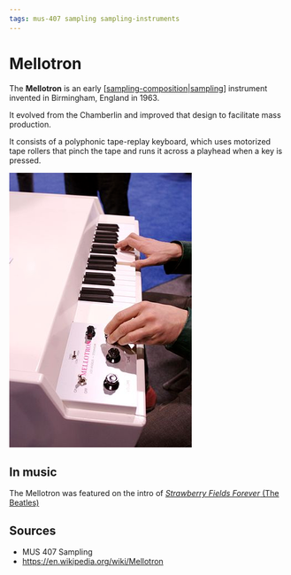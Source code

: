 ```yaml
---
tags: mus-407 sampling sampling-instruments
---
```


# Mellotron

The **Mellotron** is an early [[sampling-composition|sampling]] instrument invented in Birmingham, England in 1963.

It evolved from the Chamberlin and improved that design to facilitate mass production.

It consists of a polyphonic tape-replay keyboard, which uses motorized tape rollers that pinch the tape and runs it across a playhead when a key is pressed.

![Mellotron](../public/attachments/mellotron.png)

## In music

The Mellotron was featured on the intro of [_Strawberry Fields Forever_ (The Beatles)](https://open.spotify.com/track/3Am0IbOxmvlSXro7N5iSfZ?si=b8928693a63f412d)

## Sources

- MUS 407 Sampling
- <https://en.wikipedia.org/wiki/Mellotron>

[//begin]: # "Autogenerated link references for markdown compatibility"
[sampling-composition|sampling]: sampling-composition "Sampling (composition)"
[//end]: # "Autogenerated link references"
